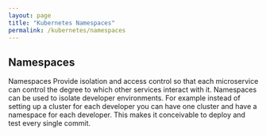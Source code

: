 ```yaml
---
layout: page
title: "Kubernetes Namespaces"
permalink: /kubernetes/namespaces
---
```


## Namespaces

Namespaces Provide isolation and access control so that each microservice can control the degree to which other services interact with it. Namespaces can be used to isolate developer environments. For example instead of setting up a cluster for each developer you can have one cluster and have a namespace for each developer. This makes it conceivable to deploy and test every single commit.
